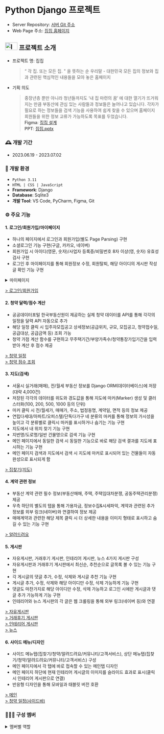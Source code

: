 # Python Django 프로젝트
- Server Repository: <a href="https://github.com/pshho/aws-django.git">서버 Git 주소</a>
- Web Page 주소: <a href="http://ec2-3-37-74-149.ap-northeast-2.compute.amazonaws.com/">집집 홈페이지</a>

## <img src="https://github.com/pshho/team3_django_project/assets/128444203/7531dc8b-c696-4c42-b39c-902f873e9dd9" style="width: 40px; height: 25px;" alt="Image"> 프로젝트 소개
* 프로젝트 명: 집집
  > “ 각 집. 또는 모든 집. " 을 뜻하는 순 우리말 - 대한민국 모든 집의 정보와 집과 관련된 핵심적인 내용들을 모아 놓은 홈페이지
* 기획 의도
  > 중장년층 뿐만 아니라 청년들까지도 ‘내 집 마련의 꿈’ 에 대한 열기가 뜨거워지는 만큼 부동산에 관심 있는 사람들과 정보들은 늘어나고 있습니다.
  > 각자가 필요로 하는 정보들을 검색 기능을 사용하여 쉽게 찾을 수 있으며 홈페이지 회원들을 위한 정보 교류가 가능하도록 목표를 두었습니다.
  > <br>**Figma**: <a href="https://www.figma.com/file/zffQCT0SZ5TDC3JORNaqUA/Project_Django_Team-3?type=whiteboard&node-id=0-1&t=Q6DA7FvR7HepJfcw-0">집집 설계</a>
  > <br>**PPT**: [집집.pptx](https://github.com/pshho/team3_django_project/files/12791610/_.pptx)


### :mantelpiece_clock: 개발 기간
- 2023.06.19 - 2023.07.02

### :wrench: 개발 환경
- `Python 3.11`
- `HTML | CSS | JavaScript`
- **Framework**: Django
- **Database**: Sqlite3
- **개발 Tool**: VS Code, PyCharm, Figma, Git

### :gear: 주요 기능
#### 1. 로그인/회원가입/마이페이지
- 하나의 페이지에서 로그인과 회원가입(별도 Page Parsing) 구현
- 소셜로그인 기능 구현(구글, 카카오, 네이버)
- 회원가입 시 아이디(영문, 숫자)/사업자 등록증/비밀번호 8자 이상(영, 숫자) 유효성 검사 구현
- 로그인 후 마이페이지를 통해 회원정보 수정, 회원탈퇴, 해당 아이디의 게시판 작성글 확인 기능 구현
<details>
  <summary>마이페이지</summary>
  <p>
    <img src="https://github.com/pshho/team3_django_project/assets/128444203/8b114c60-a997-4ee5-a1bc-926ebb90d887" alt="MyPage">
    <img src="https://github.com/pshho/team3_django_project/assets/128444203/96c0dabd-ddd4-450a-a4b0-7a65a15eb122" alt="MyPage">
  </p>
</details>

<a href="http://ec2-3-37-74-149.ap-northeast-2.compute.amazonaws.com/common/signin/"> > 로그인/회원가입</a>

#### 2. 청약 달력/점수 계산
- 공공데이터포털 한국부동산원이 제공하는 실제 청약 데이터를 API를 통해 각각의 일정을 달력 API 자동으로 추가
- 해당 일정 클릭 시 입주자모집공고 상세정보(공급위치, 규모, 모집공고, 청약접수일, 공급대상, 공급금액 등) 조회 가능
- 청약 가점 계산 함수를 구현하고 무주택기간/부양가족수/청약통장가입기간을 입력받아 계산 후 점수 제공

<a href="http://ec2-3-37-74-149.ap-northeast-2.compute.amazonaws.com/koreaCalendar/"> > 청약 일정</a><br>
<a href="http://ec2-3-37-74-149.ap-northeast-2.compute.amazonaws.com/calculate/calculate/"> > 청약 점수 조회</a>

#### 3. 지도(검색)
- 서울시 실거래(매매), 전/월세 부동산 정보를 Django ORM(데이터베이스)에 저장(대략 4,000건)
- 저장된 각각의 데이터를 위도와 경도값을 통해 지도에 마커(Marker) 생성 및 클러스터화(100, 200, 500, 1000 등의 단위)
- 마커 클릭 시 전/월세가, 매매가, 주소, 법정동명, 계약일, 면적 등의 정보 제공
- 연립다세대/아파트/오피스텔/단독다가구 네 분류의 마커를 통해 정보의 가시성을 높이고 각 분류별로 클릭시 마커를 표시하거나 숨기는 기능 구현
- 지도에서 내 위치 찾기 기능 구현
- 지번명/도로명/일반 건물명으로 검색 기능 구현
- 메인 페이지에서 동일한 검색 시 동일한 기능으로 바로 해당 검색 결과를 지도에 표시하는 기능 구현
- 메인 페이지 검색과 지도에서 검색 시 지도에 마커로 표시되어 있는 건물들이 자동완성으로 표시되게 함

<a href="http://ec2-3-37-74-149.ap-northeast-2.compute.amazonaws.com/map/"> > 집찾기(지도)</a>

#### 4. 계약 관련 정보
- 부동산 계약 관련 필수 정보(부동산매매, 주택, 주택임대차분쟁, 공동주택관리분쟁) 제공
- 우측 하단의 별도의 탭을 통해 가용자금, 정보수집&시세파악, 계약과 관련된 추가 정보를 외부 링크(네이버)와 연결하여 정보 제공
- 매매계약과 관련한 해당 제목 클릭 시 더 상세한 내용을 이미지 형태로 표시하고 숨길 수 있는 기능 구현

<a href="http://ec2-3-37-74-149.ap-northeast-2.compute.amazonaws.com/information/information/"> > 알려드려요</a>

#### 5. 게시판
- 자유게시판, 거래후기 게시판, 인테리어 게시판, 뉴스 4가지 게시판 구성
- 자유게시판과 거래후기 게시판에서 최신순, 추천순으로 글목록 볼 수 있는 기능 구현
- 각 게시글의 댓글 추가, 수정, 삭제와 게시글 추천 기능 구현
- 게시글 추가, 수정, 삭제와 해당 아이디만 수정, 삭제 가능하게 기능 구현
- 댓글도 마찬가지로 해당 아이디만 수정, 삭제 가능하고 로그인 시에만 게시글과 댓글 추가 가능하게 기능 구현
- 인테리어와 뉴스 게시판의 각 글은 웹 크롤링을 통해 외부 링크(네이버 등)와 연결

<a href="http://ec2-3-37-74-149.ap-northeast-2.compute.amazonaws.com/community/board_free/"> > 자유게시판</a><br>
<a href="http://ec2-3-37-74-149.ap-northeast-2.compute.amazonaws.com/review/review_main/"> > 거래후기 게시판</a><br>
<a href="http://ec2-3-37-74-149.ap-northeast-2.compute.amazonaws.com/interior/"> > 인테리어 게시판</a><br>
<a href="http://ec2-3-37-74-149.ap-northeast-2.compute.amazonaws.com/news/news/"> > 뉴스</a><br>

#### 6. 사이드 메뉴/디자인
- 사이드 메뉴탭(집찾기/청약/알려드려요/커뮤니티/고객서비스), 상단 메뉴탭(집찾기/청약/알려드려요/커뮤니티/고객서비스) 구성
- 메인 페이지에서 각 탭에 바로 접속할 수 있는 메인탭 디자인
- 메인 페이지 하단에 현재 인테리어 게시글의 이미지를 슬라이드 효과로 표시(클릭 시 인테리어 게시판으로 연결)
- 반응형 디자인을 통해 모바일과 태블릿 버전 호환
  
<a href="http://ec2-3-37-74-149.ap-northeast-2.compute.amazonaws.com/"> > 메인</a><br>
<a href="http://ec2-3-37-74-149.ap-northeast-2.compute.amazonaws.com/koreaCalendar/"> > 청약 일정(사이드바)</a>

### :people_holding_hands: 구성 멤버
<details>
  <summary>멤버별 역할</summary>
  <p>
    <img src="https://github.com/pshho/team3_django_project/assets/128444203/fde8351a-6709-4135-9c47-f07718e4d8d4" alt="Member">
  </p>
</details>



